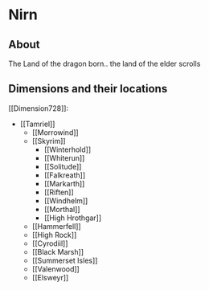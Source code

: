 # Nirn
## About
The Land of the dragon born.. the land of the elder scrolls
## Dimensions and their locations
[[Dimension728]]: 
- [[Tamriel]]
	- [[Morrowind]]
	- [[Skyrim]]
		- [[Winterhold]]
		- [[Whiterun]]
		- [[Solitude]]
		- [[Falkreath]]
		- [[Markarth]]
		- [[Riften]]
		- [[Windhelm]]
		- [[Morthal]]
		- [[High Hrothgar]]
	- [[Hammerfell]]
	- [[High Rock]]
	- [[Cyrodiil]]
	- [[Black Marsh]]
	- [[Summerset Isles]]
	- [[Valenwood]]
	- [[Elsweyr]]